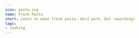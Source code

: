 ```yaml
---
icon: pasta.svg
name: Fresh Pasta
short: Learn to make fresh pasta. Hard work. But rewarding!
tags:
- cooking
---
```

